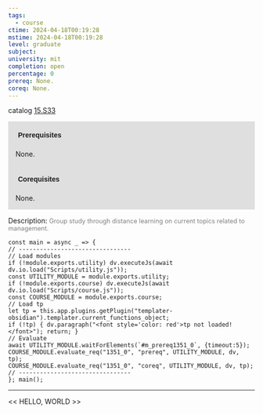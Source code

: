 ```yaml
---
tags:
  - course
ctime: 2024-04-18T00:19:28
mstime: 2024-04-18T00:19:28
level: graduate
subject: 
university: mit
completion: open
percentage: 0
prereq: None.
coreq: None.
---
```


catalog [15.S33](http://student.mit.edu/catalog/m15c.html#15.S33)

<span style="display: block; padding: 15px; background-color: rgb(100, 100, 100, 0.2);"><font id="m_prereq1351_0" style="display: block; font-family: Arial, sans-serif; font-weight: bold; padding: 5px">Prerequisites</font><br><span id="prereq1351_0">None.</span></span>
<span style="display: block; padding: 15px; background-color: rgb(100, 100, 100, 0.2);"><font id="m_coreq1351_0" style="display: block; font-family: Arial, sans-serif; font-weight: bold; padding: 5px">Corequisites</font><br><span id="coreq1351_0">None.</span></span>

<font style="">Description:</font>
<font style="color: grey; font-size: 0.8rem;">Group study through distance learning on current topics related to management.</font>

```dataviewjs
const main = async _ => {
// --------------------------------
// Load modules
if (!module.exports.utility) dv.executeJs(await dv.io.load("Scripts/utility.js"));
const UTILITY_MODULE = module.exports.utility;
if (!module.exports.course) dv.executeJs(await dv.io.load("Scripts/course.js"));
const COURSE_MODULE = module.exports.course;
// Load tp
let tp = this.app.plugins.getPlugin("templater-obsidian").templater.current_functions_object;
if (!tp) { dv.paragraph("<font style='color: red'>tp not loaded!</font>"); return; }
// Evaluate
await UTILITY_MODULE.waitForElements(`#m_prereq1351_0`, {timeout:5});
COURSE_MODULE.evaluate_req("1351_0", "prereq", UTILITY_MODULE, dv, tp);
COURSE_MODULE.evaluate_req("1351_0", "coreq", UTILITY_MODULE, dv, tp);
// --------------------------------
}; main();
```

---

<< HELLO, WORLD >>
